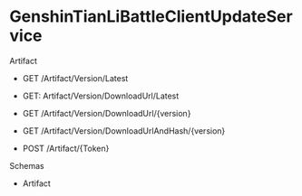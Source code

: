 # GenshinTianLiBattleClientUpdateService


Artifact

- GET /Artifact/Version/Latest

- GET: Artifact/Version/DownloadUrl/Latest

- GET /Artifact/Version/DownloadUrl/\{version\}

- GET /Artifact/Version/DownloadUrlAndHash/\{version\}

- POST /Artifact/\{Token\}

Schemas
- Artifact
